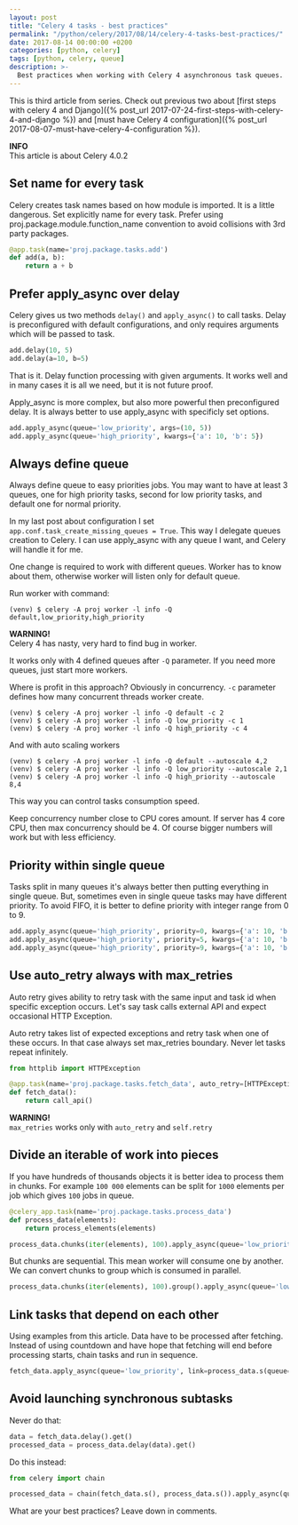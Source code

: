 ```yaml
---
layout: post
title: "Celery 4 tasks - best practices"
permalink: "/python/celery/2017/08/14/celery-4-tasks-best-practices/"
date: 2017-08-14 00:00:00 +0200
categories: [python, celery]
tags: [python, celery, queue]
description: >-
  Best practices when working with Celery 4 asynchronous task queues.
---
```


This is third article from series. Check out previous two about
[first steps with celery 4 and Django]({% post_url 2017-07-24-first-steps-with-celery-4-and-django %})
and [must have Celery 4 configuration]({% post_url 2017-08-07-must-have-celery-4-configuration %}).

<div class="alert alert-info">
    <i class="fas fa-info-circle"></i> <strong>INFO</strong><br> This article is about Celery 4.0.2
</div>

## Set name for every task

Celery creates task names based on how module is imported. It is a little dangerous.
Set explicitly name for every task. Prefer using proj.package.module.function_name convention
to avoid collisions with 3rd party packages.

```python
@app.task(name='proj.package.tasks.add')
def add(a, b):
    return a + b
```

## Prefer apply_async over delay

Celery gives us two methods `delay()` and `apply_async()` to call tasks. Delay is preconfigured
with default configurations, and only requires arguments which will be passed to task.

```python
add.delay(10, 5)
add.delay(a=10, b=5)
```

That is it. Delay function processing with given arguments. It works well and in many cases
it is all we need, but it is not future proof.

Apply_async is more complex, but also more powerful then preconfigured delay.
It is always better to use apply_async with specificly set options.

```python
add.apply_async(queue='low_priority', args=(10, 5))
add.apply_async(queue='high_priority', kwargs={'a': 10, 'b': 5})
```

## Always define queue

Always define queue to easy priorities jobs. You may want to have at least 3 queues,
one for high priority tasks, second for low priority tasks, and default one for normal priority.

In my last post about configuration I set `app.conf.task_create_missing_queues = True`.
This way I delegate queues creation to Celery. I can use apply_async with any queue I want,
and Celery will handle it for me.

One change is required to work with different queues. Worker has to know about them, otherwise
worker will listen only for default queue.

Run worker with command:

```console
(venv) $ celery -A proj worker -l info -Q default,low_priority,high_priority
```

<div class="alert alert-warning" role="alert">
    <i class="fas fa-exclamation-triangle"></i> <strong>WARNING!</strong> <br>
    Celery 4 has nasty, very hard to find bug in worker.
    <p>
        It works only with 4 defined queues after <code class="highlighter-rouge">-Q</code>
        parameter. If you need more queues,
        just start more workers.
    </p>
</div>

Where is profit in this approach? Obviously in concurrency.
`-c` parameter defines how many concurrent threads worker create.

```console
(venv) $ celery -A proj worker -l info -Q default -c 2
(venv) $ celery -A proj worker -l info -Q low_priority -c 1
(venv) $ celery -A proj worker -l info -Q high_priority -c 4
```

And with auto scaling workers

```console
(venv) $ celery -A proj worker -l info -Q default --autoscale 4,2
(venv) $ celery -A proj worker -l info -Q low_priority --autoscale 2,1
(venv) $ celery -A proj worker -l info -Q high_priority --autoscale 8,4
```

This way you can control tasks consumption speed.

Keep concurrency number close to CPU cores amount. If server has 4 core CPU, then max concurrency
should be 4. Of course bigger numbers will work but with less efficiency.

## Priority within single queue

Tasks split in many queues it's always better then putting everything in single queue.
But, sometimes even in single queue tasks may have different priority.
To avoid FIFO, it is better to define priority with integer range from 0 to 9.

```python
add.apply_async(queue='high_priority', priority=0, kwargs={'a': 10, 'b': 5})
add.apply_async(queue='high_priority', priority=5, kwargs={'a': 10, 'b': 5})
add.apply_async(queue='high_priority', priority=9, kwargs={'a': 10, 'b': 5})
```

## Use auto_retry always with max_retries

Auto retry gives ability to retry task with the same input and task id when specific exception
occurs. Let's say task calls external API and expect occasional HTTP Exception.

Auto retry takes list of expected exceptions and retry task when one of these occurs.
In that case always set max_retries boundary. Never let tasks repeat infinitely.

```python
from httplib import HTTPException

@app.task(name='proj.package.tasks.fetch_data', auto_retry=[HTTPException], max_retries=3)
def fetch_data():
    return call_api()
```

<div class="alert alert-warning">
    <i class="fas fa-exclamation-triangle"></i> <strong>WARNING!</strong><br>
    <code class="highlighter-rouge">max_retries</code>
    works only with <code class="highlighter-rouge">auto_retry</code>
    and <code class="highlighter-rouge">self.retry</code>
</div>

## Divide an iterable of work into pieces

If you have hundreds of thousands objects it is better idea to process them in chunks.
For example `100 000` elements can be split for `1000` elements per job which
gives `100` jobs in queue.

```python
@celery_app.task(name='proj.package.tasks.process_data')
def process_data(elements):
    return process_elements(elements)

process_data.chunks(iter(elements), 100).apply_async(queue='low_priority')
```

But chunks are sequential. This mean worker will consume one by another.
We can convert chunks to group which is consumed in parallel.

```python
process_data.chunks(iter(elements), 100).group().apply_async(queue='low_priority')
```

## Link tasks that depend on each other

Using examples from this article. Data have to be processed after fetching.
Instead of using countdown and have hope that fetching will end before processing starts,
chain tasks and run in sequence.

```python
fetch_data.apply_async(queue='low_priority', link=process_data.s(queue='low_priority'))
```

## Avoid launching synchronous subtasks

Never do that:

```python
data = fetch_data.delay().get()
processed_data = process_data.delay(data).get()
```

Do this instead:

```python
from celery import chain

processed_data = chain(fetch_data.s(), process_data.s()).apply_async(queue='low_priority').get()
```

<p class="lead">What are your best practices? Leave down in comments.</p>
